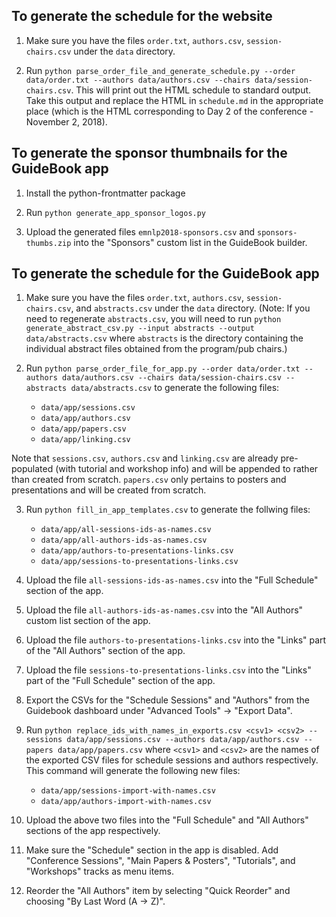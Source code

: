 ## To generate the schedule for the website

1. Make sure you have the files `order.txt`, `authors.csv`, `session-chairs.csv` under the `data` directory.

2. Run `python parse_order_file_and_generate_schedule.py --order data/order.txt --authors data/authors.csv --chairs data/session-chairs.csv`. This will print out the HTML schedule to standard output. Take this output and replace the HTML in `schedule.md` in the appropriate place (which is the HTML corresponding to Day 2 of the conference - November 2, 2018).

## To generate the sponsor thumbnails for the GuideBook app

1. Install the python-frontmatter package

2. Run `python generate_app_sponsor_logos.py`

3. Upload the generated files `emnlp2018-sponsors.csv` and `sponsors-thumbs.zip` into the "Sponsors" custom list in the GuideBook builder.

## To generate the schedule for the GuideBook app

1. Make sure you have the files `order.txt`, `authors.csv`, `session-chairs.csv`, and `abstracts.csv` under the `data` directory. (Note: If you need to regenerate `abstracts.csv`, you will need to run `python generate_abstract_csv.py --input abstracts --output data/abstracts.csv` where `abstracts` is the directory containing the individual abstract files obtained from the program/pub chairs.)

2. Run `python parse_order_file_for_app.py --order data/order.txt --authors data/authors.csv --chairs data/session-chairs.csv --abstracts data/abstracts.csv` to generate the following files: 
    - `data/app/sessions.csv`
    - `data/app/authors.csv`
    - `data/app/papers.csv`
    - `data/app/linking.csv`

Note that `sessions.csv`, `authors.csv` and `linking.csv` are already pre-populated (with tutorial and workshop info) and will be appended to rather than created from scratch. `papers.csv` only pertains to posters and presentations and will be created from scratch.

3. Run `python fill_in_app_templates.csv` to generate the follwing files:
    - `data/app/all-sessions-ids-as-names.csv`
    - `data/app/all-authors-ids-as-names.csv`
    - `data/app/authors-to-presentations-links.csv`
    - `data/app/sessions-to-presentations-links.csv`

4. Upload the file `all-sessions-ids-as-names.csv` into the "Full Schedule" section of the app.

5. Upload the file `all-authors-ids-as-names.csv` into the "All Authors" custom list section of the app.

6. Upload the file `authors-to-presentations-links.csv` into the "Links" part of the "All Authors" section of the app.

7. Upload the file `sessions-to-presentations-links.csv` into the "Links" part of the "Full Schedule" section of the app.

8. Export the CSVs for the "Schedule Sessions" and "Authors" from the Guidebook dashboard under "Advanced Tools" -> "Export Data".

9. Run `python replace_ids_with_names_in_exports.csv <csv1> <csv2> --sessions data/app/sessions.csv --authors data/app/authors.csv --papers data/app/papers.csv` where `<csv1>` and `<csv2>` are the names of the exported CSV files for schedule sessions and authors respectively. This command will generate the following new files:

    - `data/app/sessions-import-with-names.csv`
    - `data/app/authors-import-with-names.csv`

10. Upload the above two files into the "Full Schedule" and "All Authors" sections of the app respectively.

11. Make sure the "Schedule" section in the app is disabled. Add "Conference Sessions", "Main Papers & Posters", "Tutorials", and "Workshops" tracks as menu items. 

12. Reorder the "All Authors" item by selecting "Quick Reorder" and choosing "By Last Word (A -> Z)".
